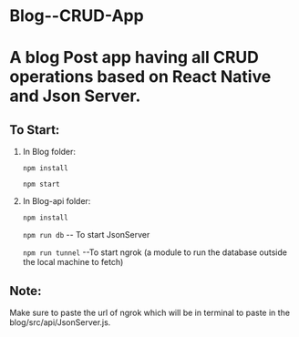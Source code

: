 # Blog--CRUD-App

# A blog Post app having all CRUD operations based on React Native and Json Server.

## To Start: 

1. In Blog folder:

   `npm install`
   
   `npm start`
   
2. In Blog-api folder: 
    
    `npm install`
    
    `npm run db` -- To start JsonServer
   
    `npm run tunnel` --To start ngrok (a module to run the database outside the local machine to fetch) 

 ## Note: 
 
 Make sure to paste the url of ngrok which will be in terminal to paste in the blog/src/api/JsonServer.js.
